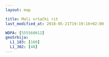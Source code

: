 ```yaml
---
layout: map

title: Mali vršački rit
last_modified_at: 2018-05-21T19:19:16+02:00

WDPA: [555560012]
geoSrbija:
  L1_183: [160]
  L1_302: [48]
---
```

